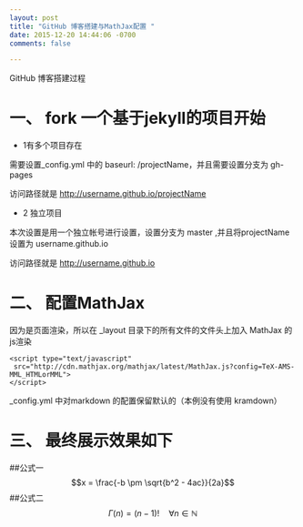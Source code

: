 ```yaml
---
layout: post
title: "GitHub 博客搭建与MathJax配置 "
date: 2015-12-20 14:44:06 -0700
comments: false

---
```

 
 
GitHub  博客搭建过程



# 一、 fork 一个基于jekyll的项目开始

+ 1有多个项目存在

需要设置_config.yml  中的 baseurl: /projectName，并且需要设置分支为 gh-pages

访问路径就是 http://username.github.io/projectName

<!-- more -->
+ 2 独立项目 

本次设置是用一个独立帐号进行设置，设置分支为 master ,并且将projectName设置为 username.github.io

访问路径就是 http://username.github.io



# 二、 配置MathJax 

因为是页面渲染，所以在 _layout 目录下的所有文件的文件头上加入  MathJax 的js渲染

```
<script type="text/javascript"
 src="http://cdn.mathjax.org/mathjax/latest/MathJax.js?config=TeX-AMS-MML_HTMLorMML">
</script>

```

_config.yml 中对markdown 的配置保留默认的（本例没有使用 kramdown）

#  三、 最终展示效果如下



##公式一
$$x = \frac{-b \pm \sqrt{b^2 - 4ac}}{2a}$$
##公式二
$$\Gamma(n) = (n-1)!\quad\forall n\in\mathbb N$$


